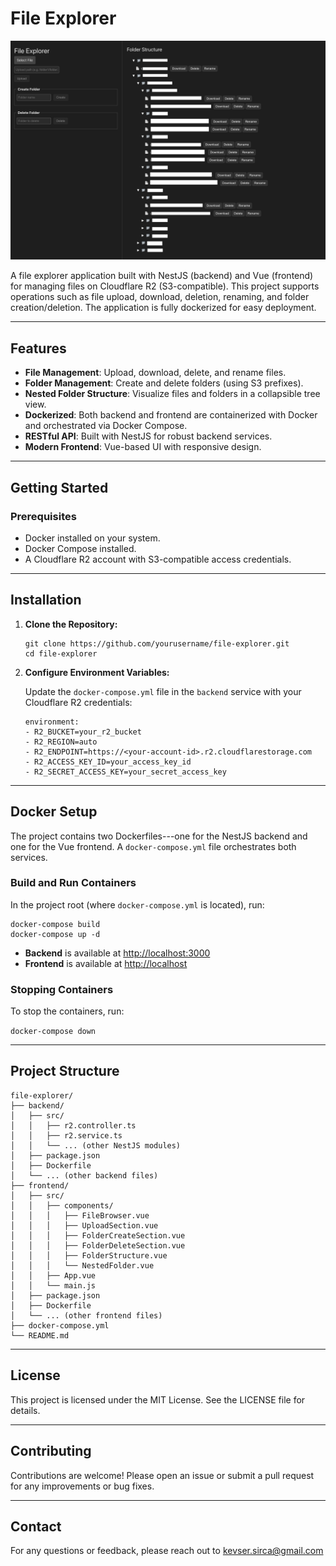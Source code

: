 File Explorer
=============

![File Explorer](r2explorer.png)

A file explorer application built with NestJS (backend) and Vue (frontend) for managing files on Cloudflare R2 (S3-compatible). This project supports operations such as file upload, download, deletion, renaming, and folder creation/deletion. The application is fully dockerized for easy deployment.

* * * * *

Features
--------

-   **File Management**: Upload, download, delete, and rename files.
-   **Folder Management**: Create and delete folders (using S3 prefixes).
-   **Nested Folder Structure**: Visualize files and folders in a collapsible tree view.
-   **Dockerized**: Both backend and frontend are containerized with Docker and orchestrated via Docker Compose.
-   **RESTful API**: Built with NestJS for robust backend services.
-   **Modern Frontend**: Vue-based UI with responsive design.

* * * * *

Getting Started
---------------

### Prerequisites

-   Docker installed on your system.
-   Docker Compose installed.
-   A Cloudflare R2 account with S3-compatible access credentials.

* * * * *

Installation
------------

1.  **Clone the Repository:**

    ```
    git clone https://github.com/yourusername/file-explorer.git
    cd file-explorer
    ```

2.  **Configure Environment Variables:**

    Update the `docker-compose.yml` file in the `backend` service with your Cloudflare R2 credentials:

    ```
    environment:
    - R2_BUCKET=your_r2_bucket
    - R2_REGION=auto
    - R2_ENDPOINT=https://<your-account-id>.r2.cloudflarestorage.com
    - R2_ACCESS_KEY_ID=your_access_key_id
    - R2_SECRET_ACCESS_KEY=your_secret_access_key
    ```

* * * * *

Docker Setup
------------

The project contains two Dockerfiles---one for the NestJS backend and one for the Vue frontend. A `docker-compose.yml` file orchestrates both services.

### Build and Run Containers

In the project root (where `docker-compose.yml` is located), run:


```
docker-compose build
docker-compose up -d
```

-   **Backend** is available at <http://localhost:3000>
-   **Frontend** is available at <http://localhost>

### Stopping Containers

To stop the containers, run:

`docker-compose down`

* * * * *

Project Structure
-----------------

```
file-explorer/
├── backend/
│   ├── src/
│   │   ├── r2.controller.ts
│   │   ├── r2.service.ts
│   │   └── ... (other NestJS modules)
│   ├── package.json
│   ├── Dockerfile
│   └── ... (other backend files)
├── frontend/
│   ├── src/
│   │   ├── components/
│   │   │   ├── FileBrowser.vue
│   │   │   ├── UploadSection.vue
│   │   │   ├── FolderCreateSection.vue
│   │   │   ├── FolderDeleteSection.vue
│   │   │   ├── FolderStructure.vue
│   │   │   └── NestedFolder.vue
│   │   ├── App.vue
│   │   └── main.js
│   ├── package.json
│   ├── Dockerfile
│   └── ... (other frontend files)
├── docker-compose.yml
└── README.md
```

* * * * *

License
-------

This project is licensed under the MIT License. See the LICENSE file for details.

* * * * *

Contributing
------------

Contributions are welcome! Please open an issue or submit a pull request for any improvements or bug fixes.

* * * * *

Contact
-------

For any questions or feedback, please reach out to kevser.sirca@gmail.com